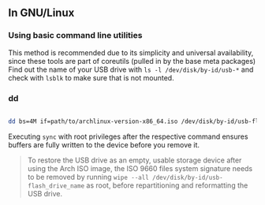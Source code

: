 ## In GNU/Linux
### Using basic command line utilities
This method is recommended due to its simplicity and universal availability, since these tools are part of coreutils (pulled in by the base meta packages)
Find out the name of your USB drive with `ls -l /dev/disk/by-id/usb-*` and check with `lsblk` to make sure that is not mounted.
### dd

```bash 

dd bs=4M if=path/to/archlinux-version-x86_64.iso /dev/disk/by-id/usb-flash_usb_name conv=fsync oflag=direct status=progress

```

Executing `sync` with root privileges after the respective command ensures buffers are fully written to the device before you remove it.
> To restore the USB drive as an empty, usable storage device after using the Arch ISO image, the ISO 9660 files system signature needs to be removed by running
> `wipe --all /dev/disk/by-id/usb-flash_drive_name` as root, before repartitioning and reformatting the USB drive. 